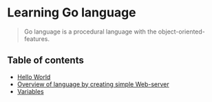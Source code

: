 # Learning Go language
> Go language is a procedural language with the object-oriented-features.
## Table of contents
* [Hello World](1.Hello/hello.go)
* [Overview of language by creating simple Web-server](2.web_server/web_server.go)
* [Variables](3.variables)